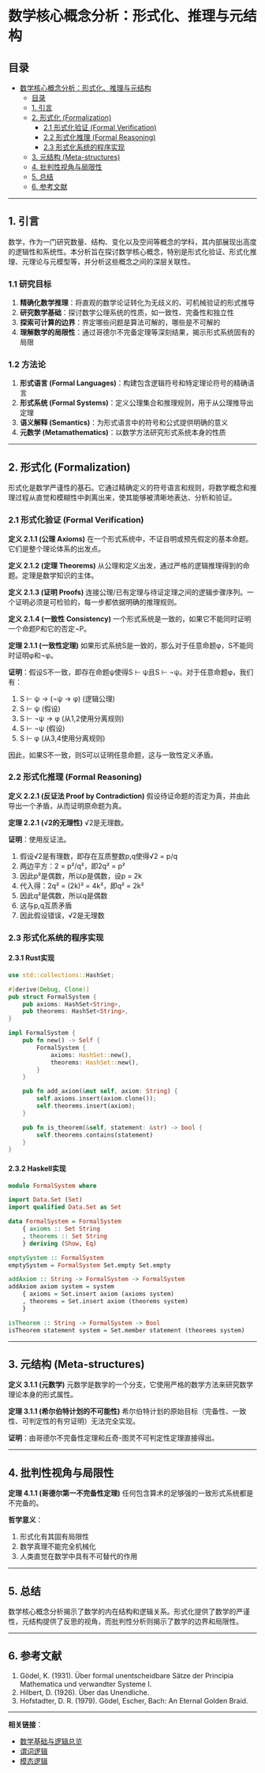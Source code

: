 # 数学核心概念分析：形式化、推理与元结构

## 目录

- [数学核心概念分析：形式化、推理与元结构](#数学核心概念分析形式化推理与元结构)
  - [目录](#目录)
  - [1. 引言](#1-引言)
  - [2. 形式化 (Formalization)](#2-形式化-formalization)
    - [2.1 形式化验证 (Formal Verification)](#21-形式化验证-formal-verification)
    - [2.2 形式化推理 (Formal Reasoning)](#22-形式化推理-formal-reasoning)
    - [2.3 形式化系统的程序实现](#23-形式化系统的程序实现)
  - [3. 元结构 (Meta-structures)](#3-元结构-meta-structures)
  - [4. 批判性视角与局限性](#4-批判性视角与局限性)
  - [5. 总结](#5-总结)
  - [6. 参考文献](#6-参考文献)

---

## 1. 引言

数学，作为一门研究数量、结构、变化以及空间等概念的学科，其内部展现出高度的逻辑性和系统性。本分析旨在探讨数学核心概念，特别是形式化验证、形式化推理、元理论与元模型等，并分析这些概念之间的深层关联性。

### 1.1 研究目标

1. **精确化数学推理**：将直观的数学论证转化为无歧义的、可机械验证的形式推导
2. **研究数学基础**：探讨数学公理系统的性质，如一致性、完备性和独立性
3. **探索可计算的边界**：界定哪些问题是算法可解的，哪些是不可解的
4. **理解数学的局限性**：通过哥德尔不完备定理等深刻结果，揭示形式系统固有的局限

### 1.2 方法论

1. **形式语言 (Formal Languages)**：构建包含逻辑符号和特定理论符号的精确语言
2. **形式系统 (Formal Systems)**：定义公理集合和推理规则，用于从公理推导出定理
3. **语义解释 (Semantics)**：为形式语言中的符号和公式提供明确的意义
4. **元数学 (Metamathematics)**：以数学方法研究形式系统本身的性质

---

## 2. 形式化 (Formalization)

形式化是数学严谨性的基石。它通过精确定义的符号语言和规则，将数学概念和推理过程从直觉和模糊性中剥离出来，使其能够被清晰地表达、分析和验证。

### 2.1 形式化验证 (Formal Verification)

**定义 2.1.1 (公理 Axioms)**
在一个形式系统中，不证自明或预先假定的基本命题。它们是整个理论体系的出发点。

**定义 2.1.2 (定理 Theorems)**
从公理和定义出发，通过严格的逻辑推理得到的命题。定理是数学知识的主体。

**定义 2.1.3 (证明 Proofs)**
连接公理/已有定理与待证定理之间的逻辑步骤序列。一个证明必须是可检验的，每一步都依据明确的推理规则。

**定义 2.1.4 (一致性 Consistency)**
一个形式系统是一致的，如果它不能同时证明一个命题P和它的否定¬P。

**定理 2.1.1 (一致性定理)**
如果形式系统S是一致的，那么对于任意命题φ，S不能同时证明φ和¬φ。

**证明**：假设S不一致，即存在命题ψ使得S ⊢ ψ且S ⊢ ¬ψ。对于任意命题φ，我们有：
1. S ⊢ ψ → (¬ψ → φ) (逻辑公理)
2. S ⊢ ψ (假设)
3. S ⊢ ¬ψ → φ (从1,2使用分离规则)
4. S ⊢ ¬ψ (假设)
5. S ⊢ φ (从3,4使用分离规则)

因此，如果S不一致，则S可以证明任意命题，这与一致性定义矛盾。

### 2.2 形式化推理 (Formal Reasoning)

**定义 2.2.1 (反证法 Proof by Contradiction)**
假设待证命题的否定为真，并由此导出一个矛盾，从而证明原命题为真。

**定理 2.2.1 (√2的无理性)**
√2是无理数。

**证明**：使用反证法。
1. 假设√2是有理数，即存在互质整数p,q使得√2 = p/q
2. 两边平方：2 = p²/q²，即2q² = p²
3. 因此p²是偶数，所以p是偶数，设p = 2k
4. 代入得：2q² = (2k)² = 4k²，即q² = 2k²
5. 因此q²是偶数，所以q是偶数
6. 这与p,q互质矛盾
7. 因此假设错误，√2是无理数

### 2.3 形式化系统的程序实现

#### 2.3.1 Rust实现

```rust
use std::collections::HashSet;

#[derive(Debug, Clone)]
pub struct FormalSystem {
    pub axioms: HashSet<String>,
    pub theorems: HashSet<String>,
}

impl FormalSystem {
    pub fn new() -> Self {
        FormalSystem {
            axioms: HashSet::new(),
            theorems: HashSet::new(),
        }
    }

    pub fn add_axiom(&mut self, axiom: String) {
        self.axioms.insert(axiom.clone());
        self.theorems.insert(axiom);
    }

    pub fn is_theorem(&self, statement: &str) -> bool {
        self.theorems.contains(statement)
    }
}
```

#### 2.3.2 Haskell实现

```haskell
module FormalSystem where

import Data.Set (Set)
import qualified Data.Set as Set

data FormalSystem = FormalSystem
    { axioms :: Set String
    , theorems :: Set String
    } deriving (Show, Eq)

emptySystem :: FormalSystem
emptySystem = FormalSystem Set.empty Set.empty

addAxiom :: String -> FormalSystem -> FormalSystem
addAxiom axiom system = system
    { axioms = Set.insert axiom (axioms system)
    , theorems = Set.insert axiom (theorems system)
    }

isTheorem :: String -> FormalSystem -> Bool
isTheorem statement system = Set.member statement (theorems system)
```

---

## 3. 元结构 (Meta-structures)

**定义 3.1.1 (元数学)**
元数学是数学的一个分支，它使用严格的数学方法来研究数学理论本身的形式属性。

**定理 3.1.1 (希尔伯特计划的不可能性)**
希尔伯特计划的原始目标（完备性、一致性、可判定性的有穷证明）无法完全实现。

**证明**：由哥德尔不完备性定理和丘奇-图灵不可判定性定理直接得出。

---

## 4. 批判性视角与局限性

**定理 4.1.1 (哥德尔第一不完备性定理)**
任何包含算术的足够强的一致形式系统都是不完备的。

**哲学意义**：
1. 形式化有其固有局限性
2. 数学真理不能完全机械化
3. 人类直觉在数学中具有不可替代的作用

---

## 5. 总结

数学核心概念分析揭示了数学的内在结构和逻辑关系。形式化提供了数学的严谨性，元结构提供了反思的视角，而批判性分析则揭示了数学的边界和局限性。

---

## 6. 参考文献

1. Gödel, K. (1931). Über formal unentscheidbare Sätze der Principia Mathematica und verwandter Systeme I.
2. Hilbert, D. (1926). Über das Unendliche.
3. Hofstadter, D. R. (1979). Gödel, Escher, Bach: An Eternal Golden Braid.

---

**相关链接**：
- [数学基础与逻辑总览](../README.md)
- [谓词逻辑](谓词逻辑.md)
- [模态逻辑](模态逻辑.md) 